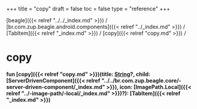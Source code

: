 +++
title = "copy"
draft = false
toc = false
type = "reference"
+++

[beagle]({{< relref "../../_index.md" >}}) / [br.com.zup.beagle.android.components]({{< relref "../_index.md" >}}) / [TabItem]({{< relref "_index.md" >}}) / [copy]({{< relref "copy.md" >}}) / 



# copy  
  
<b><b>fun [copy]({{< relref "copy.md" >}})(title: [String](https://kotlinlang.org/api/latest/jvm/stdlib/kotlin/-string/index.html)?, child: [ServerDrivenComponent]({{< relref "../../br.com.zup.beagle.core/-server-driven-component/_index.md" >}}), icon: [ImagePath.Local]({{< relref "../-image-path/-local/_index.md" >}})?): [TabItem]({{< relref "_index.md" >}})</b></b>  



